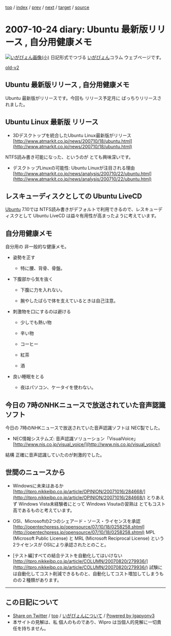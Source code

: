 [top](../index.html) 
 / [index](index.html) 
 / [prev](ig071023.html) 
 / [next](ig071027.html) 
 / [target](https://igapyon.github.io/diary/2007/ig071024.html) 
 / [source](https://github.com/igapyon/diary/blob/master/2007/ig071024.src.md) 

2007-10-24 diary: Ubuntu 最新版リリース , 自分用健康メモ
=====================================================================================================
[![いがぴょん画像(小)](https://igapyon.github.io/diary/images/iga200306s.jpg "いがぴょん")](https://igapyon.github.io/diary/memo/memoigapyon.html) 日記形式でつづる [いがぴょん](https://igapyon.github.io/diary/memo/memoigapyon.html)コラム ウェブページです。

[old-v2](ig071024-orig.html)

## Ubuntu 最新版リリース , 自分用健康メモ

Ubuntu 最新版がリリースです。今回も リリース予定月に ばっちりリリースされました。


## Ubuntu Linux 最新版 リリース

* 3Dデスクトップを統合したUbuntu Linux最新版がリリース
  [http://www.atmarkit.co.jp/news/200710/18/ubuntu.html](http://www.atmarkit.co.jp/news/200710/18/ubuntu.html)

NTFS読み書き可能になった、というのが とても興味深いです。

* デスクトップLinuxの可能性: Ubuntu Linuxが注目される理由
  [http://www.atmarkit.co.jp/news/analysis/200710/22/ubuntu.html](http://www.atmarkit.co.jp/news/analysis/200710/22/ubuntu.html)

## レスキューディスクとしての Ubuntu LiveCD

[Ubuntu](http://www.igapyon.jp/igapyon/diary/keyword/ubuntu.html) 7.10では NTFS読み書きがデフォルトで利用できるので、レスキューディスクとして Ubuntu
LiveCD は益々有用性が高まったように考えています。

## 自分用健康メモ

自分用の 非一般的な健康メモ。

* 姿勢を正す
  
  * 特に腰、背骨、骨盤。
  

  
* 下腹部から気を抜く
  
  * 下腹に力を入れない。
    
  * 腕やしたばらで体を支えているときは自己注意。
  

  
* 刺激物を口にするのは避ける
  
  * 少しでも熱い物
    
  * 辛い物
    
  * コーヒー
    
  * 紅茶
    
  * 酒
  

  
* 良い睡眠をとる
  
  * 夜はパソコン、ケータイを使わない。
  

## 今日の 7時のNHKニュースで放送されていた音声認識ソフト

今日の 7時のNHKニュースで放送されていた音声認識ソフトは NEC製でした。

* NEC情報システムズ: 音声認識ソリューション「VisualVoice」
  [http://www.nis.co.jp/visual_voice/](http://www.nis.co.jp/visual_voice/)

結構 正確に音声認識していたのが刺激的でした。

## 世間のニュースから

* Windowsに未来はあるか
  [http://itpro.nikkeibp.co.jp/article/OPINION/20071016/284668/](http://itpro.nikkeibp.co.jp/article/OPINION/20071016/284668/)
  とりあえず Windows Vista未経験者にとって Windows Visutaの習熟は とてもコスト高であるものと考えています。
  
* OSI、Microsoftの2つのシェアード・ソース・ライセンスを承認 
  [http://opentechpress.jp/opensource/07/10/18/0258258.shtml](http://opentechpress.jp/opensource/07/10/18/0258258.shtml)
  MPL (Microsoft Public License) と MRL (Microsoft Reciprocal License) という2ライセンスが
  OSIにより承認されたとのこと。
  
* [テスト編]すべての結合テストを自動化してはいけない
  [http://itpro.nikkeibp.co.jp/article/COLUMN/20070820/279936/](http://itpro.nikkeibp.co.jp/article/COLUMN/20070820/279936/)
  試験には自動化してコスト削減できるものと、自動化してコスト増加してしまうものの２種類があります。


----------------------------------------------------------------------------------------------------

## この日記について

* [Share on Twitter](https://twitter.com/intent/tweet?hashtags=igapyon%2Cdiary%2C%E3%81%84%E3%81%8C%E3%81%B4%E3%82%87%E3%82%93&text=Ubuntu+%E6%9C%80%E6%96%B0%E7%89%88%E3%83%AA%E3%83%AA%E3%83%BC%E3%82%B9+%2C+%E8%87%AA%E5%88%86%E7%94%A8%E5%81%A5%E5%BA%B7%E3%83%A1%E3%83%A2&url=https%3A%2F%2Figapyon.github.io%2Fdiary%2F2007%2Fig071024.html) / [top](../index.html) / [いがぴょんについて](https://igapyon.github.io/diary/memo/memoigapyon.html) / [Powered by Igapyonv3](https://github.com/igapyon/igapyonv3)
* 本サイトの見解は、私 個人のものであり、Wipro は当個人的見解に一切責任を持ちません。 

